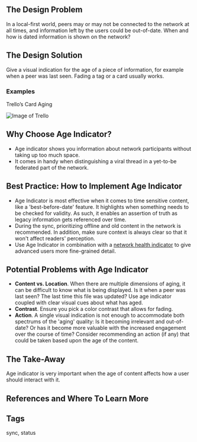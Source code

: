 ## The Design Problem

In a local-first world, peers may or may not be connected to the network at all
times, and information left by the users could be out-of-date. When and how is
dated information is shown on the network?

## The Design Solution

Give a visual indication for the age of a piece of information, for example
when a peer was last seen. Fading a tag or a card usually works.

### Examples

Trello’s Card Aging

![Image of Trello](https://d33v4339jhl8k0.cloudfront.net/docs/assets/545804d8e4b09c5ca72525ce/images/54875c94e4b08bfc37e2ab47/314700)


## Why Choose Age Indicator?

- Age indicator shows you information about network participants without taking up too much space. 
- It comes in handy when distinguishing a viral thread in a yet-to-be federated part of the network. 

## Best Practice: How to Implement Age Indicator 

- Age Indicator is most effective when it comes to time sensitive content,
  like a 'best-before-date' feature. It highlights when something needs to be
  checked for validity. As such, it enables an assertion of truth as legacy
  information gets referenced over time. 
- During the sync, prioritizing offline and old content in the network is
  recommended. In addition, make sure context is always clear so that it won't
  affect readers' perception. 
- Use Age Indicator in combination with a [network health
  indicator](network-health-indicator.md) to give advanced users more fine-grained detail.

## Potential Problems with Age Indicator

- **Content vs. Location**. When there are multiple dimensions of aging, it can be difficult to know what
  is being displayed. Is it when a peer was last seen? The last time this file
  was updated? Use age indicator coupled with clear visual cues about what has
  aged.
- **Contrast**. Ensure you pick a color contrast that allows for fading.
- **Action**. A single visual indication is not enough to accommodate both spectrums of the
  'aging' quality: Is it becoming irrelevant and out-of-date? Or has it become
  more valuable with the increased engagement over the course of time? Consider
  recommending an action (if any) that could be taken based upon the age of the content.

## The Take-Away

Age indicator is very important when the age of content affects how a user
should interact with it.

## References and Where To Learn More 

## Tags
sync, status 


